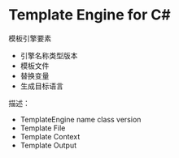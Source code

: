 ﻿# Template Engine for C#

模板引擎要素

- 引擎名称类型版本
- 模板文件
- 替换变量
- 生成目标语言

描述：
- TemplateEngine name class version
- Template File
- Template Context
- Template Output